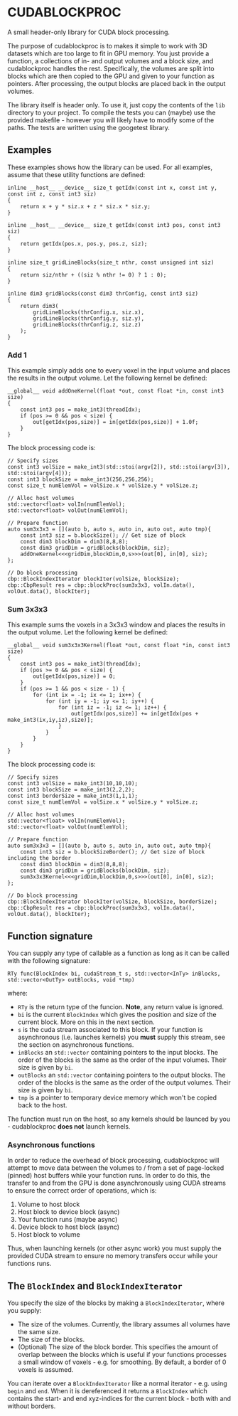 # CUDABLOCKPROC

A small header-only library for CUDA block processing.

The purpose of cudablockproc is to makes it simple to work with 3D datasets which are too large to fit in GPU memory. 
You just provide a function, a collections of in- and output volumes and a block size, and cudablockproc handles the rest.
Specifically, the volumes are split into blocks which are then copied to the GPU and given to your function as pointers.
After processing, the output blocks are placed back in the output volumes.

The library itself is header only. To use it, just copy the contents of the `lib` directory to your project.
To compile the tests you can (maybe) use the provided makefile - however you will likely have to modify some of the paths.
The tests are written using the googetest library.

## Examples
These examples shows how the library can be used. For all examples, assume that these utility functions are defined:
```
inline __host__ __device__ size_t getIdx(const int x, const int y, const int z, const int3 siz)
{
    return x + y * siz.x + z * siz.x * siz.y;
}

inline __host__ __device__ size_t getIdx(const int3 pos, const int3 siz)
{
    return getIdx(pos.x, pos.y, pos.z, siz);
}

inline size_t gridLineBlocks(size_t nthr, const unsigned int siz)
{
    return siz/nthr + ((siz % nthr != 0) ? 1 : 0);
}

inline dim3 gridBlocks(const dim3 thrConfig, const int3 siz)
{
    return dim3(
        gridLineBlocks(thrConfig.x, siz.x),
        gridLineBlocks(thrConfig.y, siz.y),
        gridLineBlocks(thrConfig.z, siz.z)
    );
}
```

### Add 1
This example simply adds one to every voxel in the input volume and places the results in the output volume.
Let the following kernel be defined:
```
__global__ void addOneKernel(float *out, const float *in, const int3 size)
{
    const int3 pos = make_int3(threadIdx);
    if (pos >= 0 && pos < size) {
        out[getIdx(pos,size)] = in[getIdx(pos,size)] + 1.0f;
    }
}
```
The block processing code is:
```
// Specify sizes
const int3 volSize = make_int3(std::stoi(argv[2]), std::stoi(argv[3]), std::stoi(argv[4]));
const int3 blockSize = make_int3(256,256,256);
const size_t numElemVol = volSize.x * volSize.y * volSize.z;

// Alloc host volumes
std::vector<float> volIn(numElemVol);
std::vector<float> volOut(numElemVol);

// Prepare function
auto sum3x3x3 = [](auto b, auto s, auto in, auto out, auto tmp){
    const int3 siz = b.blockSize(); // Get size of block
    const dim3 blockDim = dim3(8,8,8);
    const dim3 gridDim = gridBlocks(blockDim, siz);
    addOneKernel<<<gridDim,blockDim,0,s>>>(out[0], in[0], siz);
};

// Do block processing
cbp::BlockIndexIterator blockIter(volSize, blockSize);
cbp::CbpResult res = cbp::blockProc(sum3x3x3, volIn.data(), volOut.data(), blockIter);
```

### Sum 3x3x3
This example sums the voxels in a 3x3x3 window and places the results in the output volume. Let the following kernel be defined:
```
__global__ void sum3x3x3Kernel(float *out, const float *in, const int3 size)
{
    const int3 pos = make_int3(threadIdx);
    if (pos >= 0 && pos < size) {
        out[getIdx(pos,size)] = 0;
    }
    if (pos >= 1 && pos < size - 1) {
        for (int ix = -1; ix <= 1; ix++) {
            for (int iy = -1; iy <= 1; iy++) {
                for (int iz = -1; iz <= 1; iz++) {
                    out[getIdx(pos,size)] += in[getIdx(pos + make_int3(ix,iy,iz),size)];
                }
            }
        }
    }
}
```
The block processing code is:
```
// Specify sizes
const int3 volSize = make_int3(10,10,10);
const int3 blockSize = make_int3(2,2,2);
const int3 borderSize = make_int3(1,1,1);
const size_t numElemVol = volSize.x * volSize.y * volSize.z;

// Alloc host volumes
std::vector<float> volIn(numElemVol);
std::vector<float> volOut(numElemVol);

// Prepare function
auto sum3x3x3 = [](auto b, auto s, auto in, auto out, auto tmp){
    const int3 siz = b.blockSizeBorder(); // Get size of block including the border
    const dim3 blockDim = dim3(8,8,8);
    const dim3 gridDim = gridBlocks(blockDim, siz);
    sum3x3x3Kernel<<<gridDim,blockDim,0,s>>>(out[0], in[0], siz);
};

// Do block processing
cbp::BlockIndexIterator blockIter(volSize, blockSize, borderSize);
cbp::CbpResult res = cbp::blockProc(sum3x3x3, volIn.data(), volOut.data(), blockIter);
```

## Function signature
You can supply any type of callable as a function as long as it can be called with the following signature:
```
RTy func(BlockIndex bi, cudaStream_t s, std::vector<InTy> inBlocks, std::vector<OutTy> outBlocks, void *tmp) 
```
where:

* `RTy` is the return type of the funcion. **Note**, any return value is ignored.
* `bi` is the current `BlockIndex` which gives the position and size of the current block. More on this in the next section.
* `s` is the cuda stream associated to this block. If your function is asynchronous (i.e. launches kernels) you **must** supply this 
stream, see the section on asynchronous functions.
* `inBlocks` an `std::vector` containing pointers to the input blocks. The order of the blocks is the same as the order of the input
volumes. Their size is given by `bi`.
* `outBlocks` an `std::vector` containing pointers to the output blocks. The order of the blocks is the same as the order of the output
volumes. Their size is given by `bi`.
* `tmp` is a pointer to temporary device memory which won't be copied back to the host.

The function must run on the host, so any kernels should be launced by you - cudablockproc **does not** launch kernels.

### Asynchronous functions
In order to reduce the overhead of block processing, cudablockproc will attempt to move data between the volumes to / from a set of 
page-locked (pinned) host buffers while your function runs.
In order to do this, the transfer to and from the GPU is done asynchronously using CUDA streams to ensure the correct order of 
operations, which is:

1. Volume to host block
2. Host block to device block (async)
3. Your function runs (maybe async)
4. Device block to host block (async)
5. Host block to volume

Thus, when launching kernels (or other async work) you must supply the provided CUDA stream
to ensure no memory transfers occur while your functions runs.

## The `BlockIndex` and `BlockIndexIterator`
You specify the size of the blocks by making a `BlockIndexIterator`, where you supply:

* The size of the volumes. Currently, the library assumes all volumes have the same size.
* The size of the blocks. 
* (Optional) The size of the block border. This specifies the amount of overlap between the blocks which is useful if your functions
processes a small window of voxels - e.g. for smoothing. By default, a border of 0 voxels is assumed.

You can iterate over a `BlockIndexIterator` like a normal iterator - e.g. using `begin` and `end`.
When it is dereferenced it returns a `BlockIndex` which contains the start- and end xyz-indices for the current block - both with and without borders.
